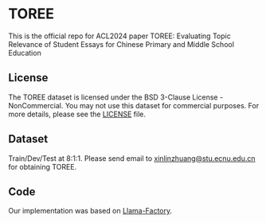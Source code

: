 # TOREE
This is the official repo for ACL2024 paper TOREE: Evaluating Topic Relevance of Student Essays for Chinese Primary and Middle School Education




## License

The TOREE dataset is licensed under the BSD 3-Clause License - NonCommercial. You may not use this dataset for commercial purposes. For more details, please see the [LICENSE](./LICENSE) file.


## Dataset
Train/Dev/Test at 8:1:1. Please send email to xinlinzhuang@stu.ecnu.edu.cn for obtaining TOREE.


## Code
Our implementation was based on [Llama-Factory](https://github.com/hiyouga/LLaMA-Factory).  
